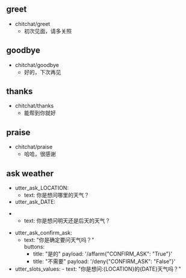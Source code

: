 ## greet
* chitchat/greet
    - 初次见面，请多关照
## goodbye
* chitchat/goodbye
    - 好的，下次再见
## thanks
* chitchat/thanks
    - 能帮到你就好   
## praise
* chitchat/praise
    - 哈哈，很感谢
## ask weather    
* utter_ask_LOCATION:
    - text: 你是想问哪里的天气？
* utter_ask_DATE:
-   - text: 你是想问明天还是后天的天气？
* utter_ask_confirm_ask:
    - text: "你是确定要问天气吗？"  
      buttons:
      - title: "是的"
        payload: '/affarm{"CONFIRM_ASK": "True"}'
      - title: "不需要"
        payload: '/deny{"CONFIRM_ASK": "False"}'
* utter_slots_values:
      - text: "你是想问:{LOCATION}的{DATE}天气吗？"
    